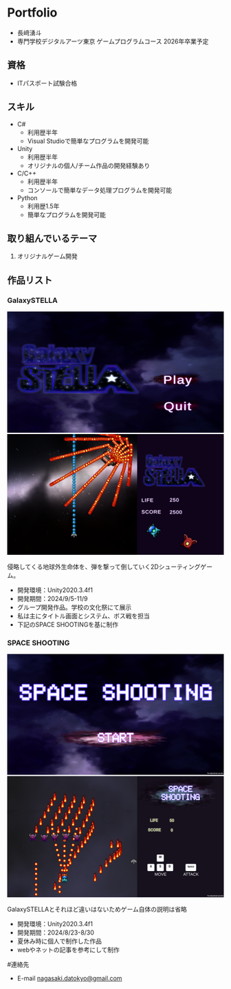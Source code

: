 # Portfolio

- 長﨑湧斗
- 専門学校デジタルアーツ東京 ゲームプログラムコース 2026年卒業予定

## 資格
- ITパスポート試験合格

## スキル
- C#
  - 利用歴半年
  - Visual Studioで簡単なプログラムを開発可能
- Unity
  - 利用歴半年
  - オリジナルの個人/チーム作品の開発経験あり
- C/C++
  - 利用歴半年
  - コンソールで簡単なデータ処理プログラムを開発可能
- Python
  - 利用歴1.5年
  - 簡単なプログラムを開発可能

## 取り組んでいるテーマ
1. オリジナルゲーム開発

## 作品リスト
### GalaxySTELLA
<img src="image/galaxy.png" alt="GalaxySTELLA">
<img src="image/galaxy4.png">

侵略してくる地球外生命体を、弾を撃って倒していく2Dシューティングゲーム。
- 開発環境：Unity2020.3.4f1
- 開発期間：2024/9/5-11/9
- グループ開発作品。学校の文化祭にて展示
- 私は主にタイトル画面とシステム、ボス戦を担当
- 下記のSPACE SHOOTINGを基に制作

### SPACE SHOOTING
<img src="image/space.png" alt="SPACE SHOOTING">
<img src="image/space2.png">

GalaxySTELLAとそれほど違いはないためゲーム自体の説明は省略
- 開発環境：Unity2020.3.4f1
- 開発期間：2024/8/23-8/30
- 夏休み時に個人で制作した作品
- webやネットの記事を参考にして制作

#連絡先
- E-mail [nagasaki.datokyo@gmail.com](nagasaki.datokyo@gmail.com)